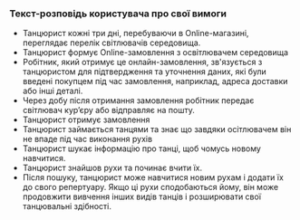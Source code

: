 ### Текст-розповідь користувача про свої вимоги
+ Танцюрист кожні три дні, перебуваючи в Online-магазині, переглядає перелік світлювачів середовища.
+ Танцюрист формує Online-замовлення з освітлювачем середовища
+ Робітник, який отримує це онлайн-замовлення, зв'язується з танцюристом для підтвердження та уточнення даних, які були введені покупцем під час замовлення, наприклад, адреса доставки або інші деталі.
+ Через добу після отримання замовлення робітник передає світлювач кур’єру або відправляє на пошту.
+ Танцюрист отримує замовлення
+ Танцюрист займається танцями та знає що завдяки осітлювачем він не впаде під час виконання рухів
+ Танцюрист шукає інформацію про танці, щоб чомусь новому навчитися.
+ Танцюрист знайшов рухи та починає вчити їх.
+ Після пошуку, танцюрист може навчитися новим рухам і додати їх до свого репертуару. Якщо ці рухи сподобаються йому, він може продовжити вивчення інших видів танців і розширювати свої танцювальні здібності.

